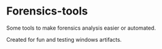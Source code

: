 # Forensics-tools
Some tools to make forensics analysis easier or automated. 

Created for fun and testing windows artifacts. 

